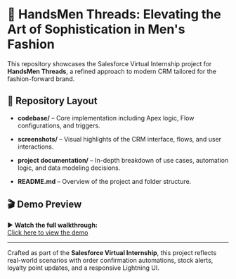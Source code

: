 # 🧵 HandsMen Threads: Elevating the Art of Sophistication in Men's Fashion

This repository showcases the Salesforce Virtual Internship project for **HandsMen Threads**, a refined approach to modern CRM tailored for the fashion-forward brand.

## 📁 Repository Layout

- **codebase/** – Core implementation including Apex logic, Flow configurations, and triggers.

- **screenshots/** – Visual highlights of the CRM interface, flows, and user interactions.

- **project documentation/** – In-depth breakdown of use cases, automation logic, and data modeling decisions.

- **README.md** – Overview of the project and folder structure.

## 🎬 Demo Preview

▶️ **Watch the full walkthrough:**  
[Click here to view the demo](https://drive.google.com/file/d/12-jGEjhvdw8g9sFneJjVetYvtsVm7g3m/view?usp=drive_link)

---

Crafted as part of the **Salesforce Virtual Internship**, this project reflects real-world scenarios with order confirmation automations, stock alerts, loyalty point updates, and a responsive Lightning UI.  
